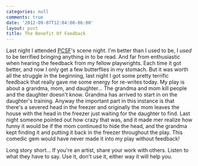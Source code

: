 ```yaml
---
categories: null
comments: true
date: '2012-09-07T12:04:00-06:00'
layout: post
title: The Benefit Of Feedback
---
```


Last night I attended [PCSF](http://playwrightscentersf.org/)'s scene night. I'm better than I used to be, I *used* to be terrified bringing anything in to be read. And far from enthusiastic when hearing the feedback from my fellow playwrights. Each time it got better, and now I only get a few butterflies in my stomach. But it was worth all the struggle in the beginning, last night I got some pretty terrific feedback that really gave me some energy for re-writes today. My play is about a grandma, mom, and daughter... The grandma and mom kill people and the daughter doesn't know. Grandma has arrived to start in on the daughter's training. Anyway the important part in this instance is that there's a severed head in the freezer and originally the mom leaves the house with the head in the freezer just waiting for the daughter to find. Last night someone pointed out how crazy that was, and it made mer realize how funny it would be if the mom continued to hide the head, and the grandma kept finding it and putting it back in the freezer throughout the play. This comedic gem would have never made it into my play without feedback!

Long story short... If you're an artist, share your work with others. Listen to what they have to say. Use it, don't use it, either way it will help you.